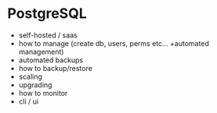 # PostgreSQL

- self-hosted / saas
- how to manage (create db, users, perms etc... +automated management)
- automated backups
- how to backup/restore
- scaling
- upgrading
- how to monitor
- cli / ui


